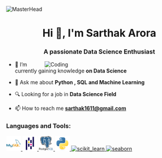 ![MasterHead](https://www.acuitykp.com/wp-content/uploads/2017/05/Solution-Page-Banner-2.jpg)
<h1 align="center">Hi 👋, I'm Sarthak Arora</h1>
<h3 align="center">A passionate Data Science Enthusiast</h3>
<img align="right" alt="Coding" width="400" src="https://camo.githubusercontent.com/40b642de6b2762a2d894c4dee015dceb035a5958c07e6fe0f441d0adf07e5218/68747470733a2f2f7777772e636c6f7564796d6c2e636f6d2f77702d636f6e74656e742f75706c6f6164732f323032322f30362f646174612d616e616c79746963732d73657276696365732d696d6167652e676966">

- 🌱 I’m currently gaining knowledge **on Data Science**

- 💬 Ask me about **Python , SQL and Machine Learning**

- 🔍 Looking for a job in **Data Science Field**

- 📫 How to reach me **sarthak1611@gmail.com**



</p>

<h3 align="left">Languages and Tools:</h3>
<p align="left"> <a href="https://www.mysql.com/" target="_blank" rel="noreferrer"> <img src="https://raw.githubusercontent.com/devicons/devicon/master/icons/mysql/mysql-original-wordmark.svg" alt="mysql" width="40" height="40"/> </a> <a href="https://pandas.pydata.org/" target="_blank" rel="noreferrer"> <img src="https://raw.githubusercontent.com/devicons/devicon/2ae2a900d2f041da66e950e4d48052658d850630/icons/pandas/pandas-original.svg" alt="pandas" width="40" height="40"/> </a> <a href="https://www.postgresql.org" target="_blank" rel="noreferrer"> <img src="https://raw.githubusercontent.com/devicons/devicon/master/icons/postgresql/postgresql-original-wordmark.svg" alt="postgresql" width="40" height="40"/> </a> <a href="https://www.python.org" target="_blank" rel="noreferrer"> <img src="https://raw.githubusercontent.com/devicons/devicon/master/icons/python/python-original.svg" alt="python" width="40" height="40"/> </a> <a href="https://scikit-learn.org/" target="_blank" rel="noreferrer"> <img src="https://upload.wikimedia.org/wikipedia/commons/0/05/Scikit_learn_logo_small.svg" alt="scikit_learn" width="40" height="40"/> </a> <a href="https://seaborn.pydata.org/" target="_blank" rel="noreferrer"> <img src="https://seaborn.pydata.org/_images/logo-mark-lightbg.svg" alt="seaborn" width="40" height="40"/> </a> </p>
